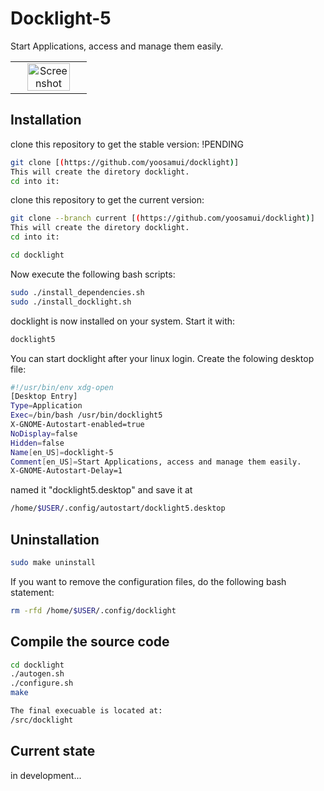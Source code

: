 # Docklight-5
Start Applications, access and manage them easily.

<table>
    <tbody>
        <tr align="center">
            <td>
                <img src="https://user-images.githubusercontent.com/289949/44366875-1a6cee00-a49c-11e8-9322-76e70df0c88b.gif" alt="Screenshot" width="80%" />
            </td>
        </tr>
    </tbody>
</table>

## Installation
clone this repository to get the stable version: !PENDING

```bash
git clone [(https://github.com/yoosamui/docklight)]
This will create the diretory docklight.
cd into it:
```

clone this repository to get the current version:

```bash
git clone --branch current [(https://github.com/yoosamui/docklight)]
This will create the diretory docklight.
cd into it:
```

```bash
cd docklight
```
Now execute the following bash scripts:

```bash
sudo ./install_dependencies.sh
sudo ./install_docklight.sh
```
docklight is now installed on your system.
Start it with:

```bash
docklight5
```
You can start docklight after your linux login.
Create the folowing desktop file:

```bash
#!/usr/bin/env xdg-open
[Desktop Entry]
Type=Application
Exec=/bin/bash /usr/bin/docklight5
X-GNOME-Autostart-enabled=true
NoDisplay=false
Hidden=false
Name[en_US]=docklight-5
Comment[en_US]=Start Applications, access and manage them easily.
X-GNOME-Autostart-Delay=1
```

named it "docklight5.desktop" and save it at
```bash
/home/$USER/.config/autostart/docklight5.desktop
```

## Uninstallation

```bash
sudo make uninstall
```
If you want to remove the configuration files, do the following bash statement:
```bash
rm -rfd /home/$USER/.config/docklight
```
## Compile the source code

```bash
cd docklight
./autogen.sh
./configure.sh
make

The final execuable is located at:
/src/docklight

```

## Current state

in development...



